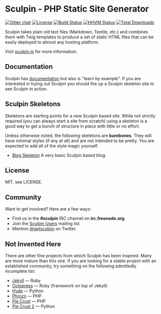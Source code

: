 Sculpin - PHP Static Site Generator
===================================

[![Gitter chat](https://badges.gitter.im/sculpin/sculpin.svg)](https://gitter.im/sculpin/sculpin)
[![License](https://poser.pugx.org/sculpin/sculpin/license.svg)](https://packagist.org/packages/sculpin/sculpin)
[![Build Status](https://travis-ci.org/sculpin/sculpin.svg?branch=master)](https://travis-ci.org/sculpin/sculpin)
[![HHVM Status](http://hhvm.h4cc.de/badge/sculpin/sculpin.svg?branch=master)](http://hhvm.h4cc.de/package/sculpin/sculpin)
[![Total Downloads](https://poser.pugx.org/sculpin/sculpin/downloads.svg)](https://packagist.org/packages/sculpin/sculpin)


Sculpin takes plain old text files (Markdown, Textile, etc.) and combines
them with Twig templates to produce a set of static HTML files that can
be easily deployed to almost any hosting platform.

Visit [sculpin.io](http://sculpin.io) for more information.



Documentation
-------------

Sculpin has [documentation](https://sculpin.io/documentation/) but also is "learn by example". If you are interested in trying out Sculpin you should fire
up a Sculpin skeleton site to see Sculpin in action.


Sculpin Skeletons
-----------------

Skeletons are starting points for a new Sculpin based site. While not strictly
required (you can always start a site from scratch) using a skeleton is a good
way to get a bunch of structure in place with little or no effort.

Unless otherwise noted, the following skeletons are **barebones**. They will have
minimal styles (if any at all) and are not intended to be pretty. You are
expected to add all of the style magic yourself.

 * [Blog Skeleton](https://github.com/sculpin/sculpin-blog-skeleton)
   A very basic Sculpin based blog.


License
-------

MIT, see LICENSE.


Community
---------

Want to get involved? Here are a few ways:

* Find us in the **#sculpin** IRC channel on **irc.freenode.org**.
* Join the [Sculpin Users](http://groups.google.com/group/sculpin-users)
  mailing list.
* Mention [@getsculpin](http://twitter.com/getsculpin) on Twitter.


Not Invented Here
-----------------

There are other fine projects from which Sculpin has been inspired. Many are
more mature than this one. If you are looking for a stable project with an
established community, try something on the following admittedly incomplete
list:

 * [Jekyll](http://jekyllrb.com/) &mdash; Ruby
 * [Octopress](http://octopress.org) &mdash; Ruby (framework on top of Jekyll)
 * [Hyde](http://ringce.com/hyde) &mdash; Python
 * [Phrozn](http://phrozn.info) &mdash; PHP
 * [Pie Crust](https://github.com/ludovicchabant/PieCrust) &mdash; PHP
 * [Pie Crust 2](http://bolt80.com/piecrust) &mdash; Python
